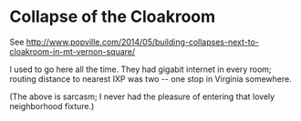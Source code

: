 # Collapse of the Cloakroom

See http://www.popville.com/2014/05/building-collapses-next-to-cloakroom-in-mt-vernon-square/

I used to go here all the time. They had gigabit internet in every room;
routing distance to nearest IXP was two -- one stop in Virginia somewhere.

(The above is sarcasm; I never had the pleasure of entering that lovely
neighborhood fixture.)
